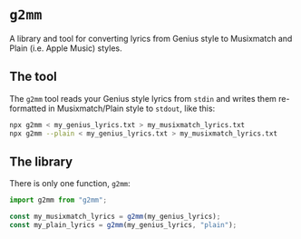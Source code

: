 # `g2mm`

A library and tool for converting lyrics from Genius style to Musixmatch and
Plain (i.e. Apple Music) styles.

## The tool

The `g2mm` tool reads your Genius style lyrics from `stdin` and
writes them re-formatted in Musixmatch/Plain style to `stdout`, like this:

```sh
npx g2mm < my_genius_lyrics.txt > my_musixmatch_lyrics.txt
npx g2mm --plain < my_genius_lyrics.txt > my_musixmatch_lyrics.txt
```

## The library

There is only one function, `g2mm`:

```js
import g2mm from "g2mm";

const my_musixmatch_lyrics = g2mm(my_genius_lyrics);
const my_plain_lyrics = g2mm(my_genius_lyrics, "plain");
```
